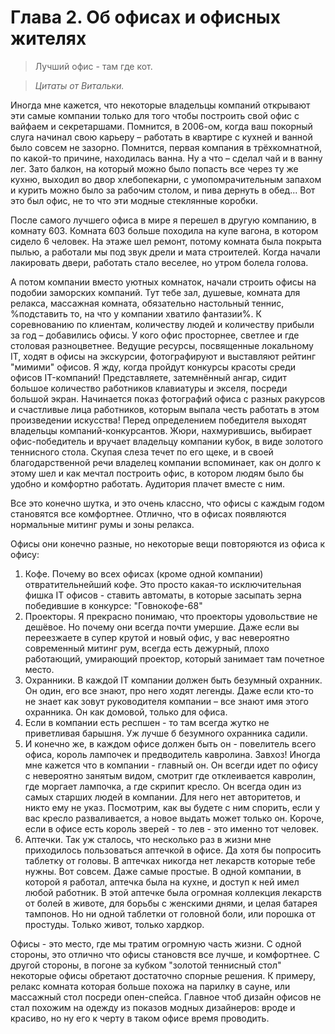 # Глава 2. Об офисах и офисных жителях

>Лучший офис - там где кот.

>*Цитаты от Витальки.*

Иногда мне кажется, что некоторые владельцы компаний открывают эти самые компании только для того чтобы построить свой офис с вайфаем и секретаршами. Помнится, в 2006-ом, когда ваш покорный слуга начинал свою карьеру – работать в квартире с кухней и ванной было совсем не зазорно. Помнится, первая компания в трёхкомнатной, по какой-то причине, находилась ванна. Ну а что – сделал чай и в ванну лег. Зато балкон, на который можно было попасть все через ту же кухню, выходил во двор хлебопекарни, с умопомрачительным запахом и курить можно было за рабочим столом, и пива дернуть в обед... Вот это был офис, не то что эти модные стеклянные коробки.

После самого лучшего офиса в мире я перешел в другую компанию, в комнату 603. Комната 603 больше походила на купе вагона, в котором сидело 6 человек. На этаже шел ремонт, потому комната была покрыта пылью, а работали мы под звук дрели и мата строителей. Когда начали лакировать двери, работать стало веселее, но утром болела голова.

А потом компании вместо уютных комнаток, начали строить офисы на подобии заморских компаний. Тут тебе зал, душевые, комната для релакса, массажная комната, обязательно настольный теннис, %подставить то, на что у компании хватило фантазии%. К соревнованию по клиентам, количеству людей и количеству прибыли за год – добавились офисы. У кого офис просторнее, светлее и где столовая разноцветнее. Ведущие ресурсы, посвященные локальному IT, ходят в офисы на экскурсии, фотографируют и выставляют рейтинг "мимими" офисов. Я жду, когда пройдут конкурсы красоты среди офисов IT-компаний! Представляете, затемнённый ангар, сидит большое количество работников клавиатуры и экселя, посреди большой экран. Начинается показ фотографий офиса с разных ракурсов и счастливые лица работников, которым выпала честь работать в этом произведении искусства! Перед определением победителя выходят владельцы компаний-конкурсантов. Жюри, нахмурившись, выбирает офис-победитель и вручает владельцу компании кубок, в виде золотого теннисного стола. Скупая слеза течет по его щеке, и в своей благодарственной речи владелец компании вспоминает, как он долго к этому шел и как мечтал построить офис, в котором людям было бы удобно и комфортно работать. Аудитория плачет вместе с ним.

Все это конечно шутка, и это очень классно, что офисы с каждым годом становятся все комфортнее. Отлично, что в офисах появляются нормальные митинг румы и зоны релакса.

Офисы они конечно разные, но некоторые вещи повторяются из офиса к офису:

1. Кофе. Почему во всех офисах (кроме одной компании) отвратительнейший кофе. Это просто какая-то исключительная фишка IT офисов - ставить автоматы, в которые засыпать зерна победившие в конкурсе: "Говнокофе-68"
2. Проекторы. Я прекрасно понимаю, что проекторы удовольствие не дешёвое. Но почему они всегда почти умершие. Даже если вы переезжаете в супер крутой и новый офис, у вас невероятно современный митинг рум, всегда есть дежурный, плохо работающий, умирающий проектор, который занимает там почетное место.
3. Охранники. В каждой IT компании должен быть безумный охранник. Он один, его все знают, про него ходят легенды. Даже если кто-то не знает как зовут руководителя компании – все знают имя этого охранника. Он как домовой, только для офиса.
4. Если в компании есть респшен - то там всегда жутко не приветливая барышня. Уж лучше б безумного охранника садили.
5. И конечно же, в каждом офисе должен быть он - повелитель всего офиса, король лампочек и предводитель кавролина. Завхоз! Иногда мне кажется что в компании - главный он. Он всегди идет по офису с невероятно занятым видом, смотрит где отклеивается кавролин, где моргает лампочка, а где скрипит кресло. Он всегда один из самых старших людей в компании. Для него нет авторитетов, и никто ему не указ. Посмотрим, как вы будете с ним спорить, если у вас кресло разваливается, а новое выдать может только он. Короче, если в офисе есть король зверей - то лев - это именно тот человек.
6. Аптечки. Так уж сталось, что несколько раз в жизни мне приходилось пользоваться аптечкой в офисе. Да хотя бы попросить таблетку от головы. В аптечках никогда нет лекарств которые тебе нужны. Вот совсем. Даже самые простые. В одной компании, в которой я работал, аптечка была на кухне, и доступ к ней имел любой работник. В этой аптечке была огромная коллекция лекарств от болей в животе, для борьбы с женскими днями, и целая батарея тампонов. Но ни одной таблетки от головной боли, или порошка от простуды. Только живот, только хардкор.

Офисы - это место, где мы тратим огромную часть жизни. С одной стороны, это отлично что офисы становстя все лучше, и комфортнее. С другой стороны, в погоне за кубком "золотой теннисный стол" некоторые офисы обретают достаточно спорные решения. К примеру, релакс комната которая больше похожа на парилку в сауне, или массажный стол посреди опен-спейса. Главное чтоб дизайн офисов не стал похожим на одежду из показов модных дизайнеров: вроде и красиво, но ну его к черту в таком офисе время проводить.

